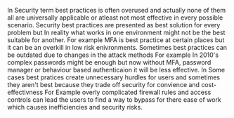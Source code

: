 In Security term best practices is often overused and actually none of them all are universally applicable or atleast not most effective in every possible scenario. 
Security best practices are presented as best solution for every problem but In reality what works in one environment might not be the best suitable for another. For example MFA is best practice at certain places but it can be an overkill in low risk enivronments.
Sometimes best practices can be outdated due to changes in the attack methods  For example In 2010's complex passwords might be enough but now without MFA, password manager or behaviour based authenticaion it will be less effective.
In Some cases best pratices create unnecessary hurdles for users and sometimes they aren't best because they trade off security for convience and cost-effectivness For Example overly complicated firewall rules and access controls can lead the users to find a way to bypass for there ease of work which causes inefficiencies and security risks.
